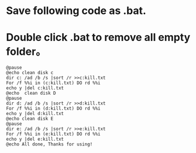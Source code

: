 # Save following code as .bat.
# Double click .bat to remove all empty folder。
```
@pause
@echo clean disk c
dir c: /ad /b /s |sort /r >>c:kill.txt
For /f %%i in (c:kill.txt) DO rd %%i
echo y |del c:kill.txt
@echo  clean disk D
@pause
dir d: /ad /b /s |sort /r >>d:kill.txt
For /f %%i in (d:kill.txt) DO rd %%i
echo y |del d:kill.txt
@echo clean disk E
@pause
dir e: /ad /b /s |sort /r >>e:kill.txt
For /f %%i in (e:kill.txt) DO rd %%i
echo y |del e:kill.txt
@echo All done, Thanks for using!
```
